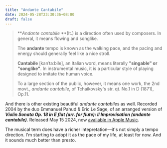 ```yaml
---
title: "Andante Cantabile"
date: 2024-05-28T23:30:36+08:00
draft: false
---
```


> ***Andante cantabile* **(It.) is a direction often used by composers. In general, it means flowing and songlike.
>
> The **andante** tempo is known as the walking pace, and the pacing and energy should generally feel like a nice stroll.
>
> **Cantabile** [kanˈtaːbile], an Italian word, means literally **"singable" or "songlike"**. In instrumental music, it is a particular style of playing designed to imitate the human voice.
>
> To a large section of the public, however, it means one work, the 2nd movt., *andante cantabile*, of Tchaikovsky's str. qt. No.1 in D (1871), Op.11.

And there is other existing beautiful *andante cantabile*s as well. Recorded 2004 by the duo Emmanuel Pahud & Eric Le Sage, of an arranged version of ***Violin Sonata Op. 18 in E flat (arr. for flute): II Improvisation (andante cantabile)***. Released May 15 2024, now [available in Apple Music](https://music.apple.com/us/album/violin-sonata-op-18-in-e-flat-for-flute-ii-improvisation/695902473?i=695902485).

The musical term does have a richer intepretation––it's not simply a tempo direction. I'm starting to adopt it as the pace of my life, at least for now. And it sounds much better than presto.
